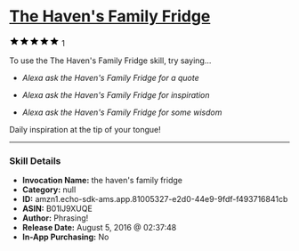 # [The Haven's Family Fridge](http://alexa.amazon.com/#skills/amzn1.echo-sdk-ams.app.81005327-e2d0-44e9-9fdf-f493716841cb)
![5 stars](../../images/ic_star_black_18dp_1x.png)![5 stars](../../images/ic_star_black_18dp_1x.png)![5 stars](../../images/ic_star_black_18dp_1x.png)![5 stars](../../images/ic_star_black_18dp_1x.png)![5 stars](../../images/ic_star_black_18dp_1x.png) 1

To use the The Haven's Family Fridge skill, try saying...

* *Alexa ask the Haven's Family Fridge for a quote*

* *Alexa ask the Haven's Family Fridge for inspiration*

* *Alexa ask the Haven's Family Fridge for some wisdom*

Daily inspiration at the tip of your tongue!

***

### Skill Details

* **Invocation Name:** the haven's family fridge
* **Category:** null
* **ID:** amzn1.echo-sdk-ams.app.81005327-e2d0-44e9-9fdf-f493716841cb
* **ASIN:** B01IJ9XUQE
* **Author:** Phrasing!
* **Release Date:** August 5, 2016 @ 02:37:48
* **In-App Purchasing:** No
